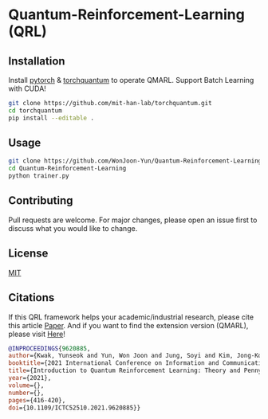 # Quantum-Reinforcement-Learning (QRL)

## Installation

Install [pytorch](https://pytorch.org/) & [torchquantum](https://github.com/mit-han-lab/torchquantum) to operate QMARL.
Support Batch Learning with CUDA! 
```bash
git clone https://github.com/mit-han-lab/torchquantum.git
cd torchquantum
pip install --editable .
```

## Usage

```bash
git clone https://github.com/WonJoon-Yun/Quantum-Reinforcement-Learning.git
cd Quantum-Reinforcement-Learning
python trainer.py
```

## Contributing
Pull requests are welcome. For major changes, please open an issue first to discuss what you would like to change.

## License
[MIT](https://choosealicense.com/licenses/mit/)

## Citations
If this QRL framework helps your academic/industrial research, 
please cite this article [Paper](https://arxiv.org/abs/2108.06849).
And if you want to find the extension version (QMARL), please visit [Here](https://github.com/WonJoon-Yun/Quantum-Multi-Agent-Reinforcement-Learning)!

```bibtex
@INPROCEEDINGS{9620885,  
author={Kwak, Yunseok and Yun, Won Joon and Jung, Soyi and Kim, Jong-Kook and Kim, Joongheon},  
booktitle={2021 International Conference on Information and Communication Technology Convergence (ICTC)},  
title={Introduction to Quantum Reinforcement Learning: Theory and PennyLane-based Implementation},  
year={2021}, 
volume={},  
number={},  
pages={416-420}, 
doi={10.1109/ICTC52510.2021.9620885}}
```
